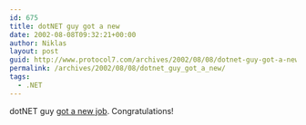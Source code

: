 ```yaml
---
id: 675
title: dotNET guy got a new
date: 2002-08-08T09:32:21+00:00
author: Niklas
layout: post
guid: http://www.protocol7.com/archives/2002/08/08/dotnet-guy-got-a-new/
permalink: /archives/2002/08/08/dotnet_guy_got_a_new/
tags:
  - .NET
---
```

<div class='microid-2d19f4f4f2913063d261afd6674b21eceba06e37'>
  <p>
    dotNET guy <a href="http://www.quality.nu/dotnetguy/view.aspx?post=391">got a new job</a>. Congratulations!
  </p>
</div>